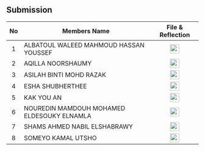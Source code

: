 ## Submission
| No | Members Name |  File & Reflection |
| :-----: |  ------ | :-----: | 
| 1 | ALBATOUL WALEED MAHMOUD HASSAN YOUSSEF |  <a href="https://github.com/miqbaltariq/SECP1513/tree/main/SECP1513-04/FantasTech/ALBATOUL WALEED MAHMOUD HASSAN YOUSSEF" ><img src="https://github.com/drshahizan/software-engineering/blob/main/project/project/sec01/curiousity/img/document1.png?raw=true" width="24px" height="24px" ></a> | 
| 2 | AQILLA NOORSHAUMY | <a href="https://github.com/miqbaltariq/SECP1513/tree/main/SECP1513-04/FantasTech/AQILLA NOORSHAUMY" ><img src="https://github.com/drshahizan/software-engineering/blob/main/project/project/sec01/curiousity/img/document1.png?raw=true" width="24px" height="24px" ></a> | 
| 3 | ASILAH BINTI MOHD RAZAK | <a href="https://github.com/miqbaltariq/SECP1513/tree/main/SECP1513-04/Chant Tech/ASILAH BINTI MOHD RAZAK" ><img src="https://github.com/drshahizan/software-engineering/blob/main/project/project/sec01/curiousity/img/document1.png?raw=true" width="24px" height="24px" ></a> | 
| 4 | ESHA SHUBHERTHEE | <a href="https://github.com/miqbaltariq/SECP1513/tree/main/SECP1513-04/FantasTech/ESHA SHUBHERTHEE" ><img src="https://github.com/drshahizan/software-engineering/blob/main/project/project/sec01/curiousity/img/document1.png?raw=true" width="24px" height="24px" ></a> | 
| 5 | KAK YOU AN |  <a href="https://github.com/miqbaltariq/SECP1513/tree/main/SECP1513-04/FantasTech/KAK YOU AN" ><img src="https://github.com/drshahizan/software-engineering/blob/main/project/project/sec01/curiousity/img/document1.png?raw=true" width="24px" height="24px" ></a> |  
| 6 | NOUREDIN MAMDOUH MOHAMED ELDESOUKY ELNAMLA |  <a href="https://github.com/miqbaltariq/SECP1513/tree/main/SECP1513-04/Chant Tech/NOUREDIN MAMDOUH MOHAMED ELDESOUKY ELNAMLA" ><img src="https://github.com/drshahizan/software-engineering/blob/main/project/project/sec01/curiousity/img/document1.png?raw=true" width="24px" height="24px" ></a> | 
| 7 | SHAMS AHMED NABIL ELSHABRAWY |  <a href="https://github.com/miqbaltariq/SECP1513/tree/main/SECP1513-04/FantasTech/SHAMS AHMED NABIL ELSHABRAWY" ><img src="https://github.com/drshahizan/software-engineering/blob/main/project/project/sec01/curiousity/img/document1.png?raw=true" width="24px" height="24px" ></a> | 
| 8 | SOMEYO KAMAL UTSHO |  <a href="https://github.com/miqbaltariq/SECP1513/tree/main/SECP1513-04/FantasTech/SOMEYO KAMAL UTSHO" ><img src="https://github.com/drshahizan/software-engineering/blob/main/project/project/sec01/curiousity/img/document1.png?raw=true" width="24px" height="24px" ></a> | 
